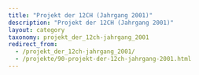 ```yaml
---
title: "Projekt der 12CH (Jahrgang 2001)"
description: "Projekt der 12CH (Jahrgang 2001)"
layout: category
taxonomy: projekt_der_12ch-jahrgang_2001
redirect_from:
  - /projekt_der_12ch-jahrgang_2001/
  - /projekte/90-projekt-der-12ch-jahrgang-2001.html
---
```


